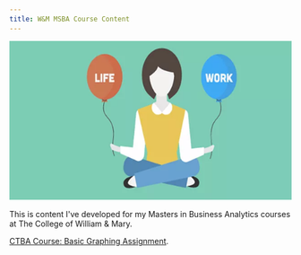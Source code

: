 ```yaml
---
title: W&M MSBA Course Content
---
```


![Github Pic](githubpic.jpg)

This is content I've developed for my Masters in Business Analytics courses at The College of William & Mary. 

[CTBA Course: Basic Graphing Assignment](/M2GraphingHW/index.md).

